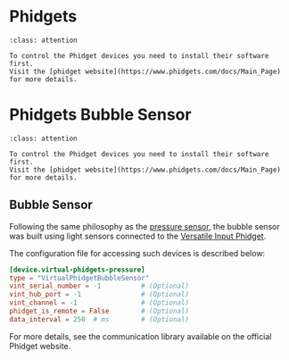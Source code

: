 # Phidgets
```{admonition} Additional software needed!
:class: attention

To control the Phidget devices you need to install their software first.
Visit the [phidget website](https://www.phidgets.com/docs/Main_Page) for more details.
```

# Phidgets Bubble Sensor
```{admonition} Additional software needed!
:class: attention

To control the Phidget devices you need to install their software first.
Visit the [phidget website](https://www.phidgets.com/docs/Main_Page) for more details.
```
## Bubble Sensor
Following the same philosophy as the [pressure sensor](phidget_pressure_sensor.md), the bubble sensor was built 
using light sensors connected to the 
[Versatile Input Phidget](https://www.phidgets.com/?tier=3&catid=49&pcid=42&prodid=961).

The configuration file for accessing such devices is described below:

```toml
[device.virtual-phidgets-pressure]
type = "VirtualPhidgetBubbleSensor"
vint_serial_number = -1          # (Optional)
vint_hub_port = -1               # (Optional)
vint_channel = -1                # (Optional)
phidget_is_remote = False        # (Optional)
data_interval = 250  # ms        # (Optional)
```

For more details, see the communication library available on the official Phidget website.

